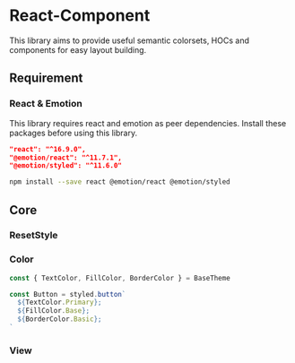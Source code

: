 # React-Component

This library aims to provide useful semantic colorsets, HOCs and components for easy layout building.

## Requirement

### React & Emotion

This library requires react and emotion as peer dependencies. Install these packages before using this library.

```json
"react": "^16.9.0",
"@emotion/react": "^11.7.1",
"@emotion/styled": "^11.6.0"
```

```sh
npm install --save react @emotion/react @emotion/styled
```

## Core

### ResetStyle

### Color

```typescript
const { TextColor, FillColor, BorderColor } = BaseTheme

const Button = styled.button`
  ${TextColor.Primary};
  ${FillColor.Base};
  ${BorderColor.Basic};
`
```

### View
